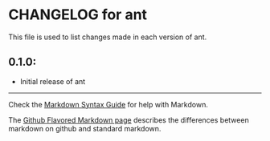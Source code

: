 # CHANGELOG for ant

This file is used to list changes made in each version of ant.

## 0.1.0:

* Initial release of ant

- - - 
Check the [Markdown Syntax Guide](http://daringfireball.net/projects/markdown/syntax) for help with Markdown.

The [Github Flavored Markdown page](http://github.github.com/github-flavored-markdown/) describes the differences between markdown on github and standard markdown.
